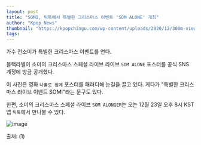 ```yaml
---
layout: post
title: "SOMI, 틱톡에서 특별한 크리스마스 이벤트 'SOM ALONE' 개최"
author: "Kpop News"
thumbnail: "https://kpopchingu.com/wp-content/uploads/2020/12/300m-views-5-2-890x512.png"
tags: 
---
```



가수 전소미가 특별한 크리스마스 이벤트를 연다.

블랙라벨이 소미의 크리스마스 스페셜 라이브 라이브 `SOM ALONE` 포스터를 공식 SNS 계정에 방금 공개했다.

이 사진은 영화 `나홀로 집에` 포스터를 패러디해 눈길을 끌고 있다. 게다가 "특별한 크리스마스 라이브 이벤트 SOMI"라는 문구도 있다.

한편, 소미의 크리스마스 스페셜 라이브 `SOM ALONGER`는 오는 12월 23일 오후 8시 KST 앱 `틱톡`에서 만나볼 수 있다.

![image](https://kpopchingu.com/wp-content/uploads/2020/12/18-2.png)

출처: (1)